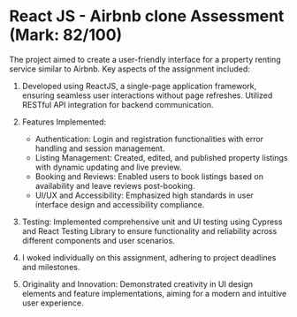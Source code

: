 
# React JS - Airbnb clone Assessment (Mark: 82/100)
The project aimed to create a user-friendly interface for a property renting service similar to Airbnb. Key aspects of the assignment included:

1. Developed using ReactJS, a single-page application framework, ensuring seamless user interactions without page refreshes. Utilized RESTful API integration for backend communication.
   
2. Features Implemented:
   - Authentication: Login and registration functionalities with error handling and session management.
   - Listing Management: Created, edited, and published property listings with dynamic updating and live preview.
   - Booking and Reviews: Enabled users to book listings based on availability and leave reviews post-booking.
   - UI/UX and Accessibility: Emphasized high standards in user interface design and accessibility compliance.

3. Testing: Implemented comprehensive unit and UI testing using Cypress and React Testing Library to ensure functionality and reliability across different components and user scenarios.

4. I woked individually on this assignment, adhering to project deadlines and milestones.

5. Originality and Innovation: Demonstrated creativity in UI design elements and feature implementations, aiming for a modern and intuitive user experience.
